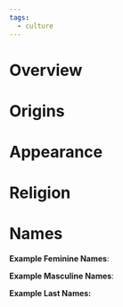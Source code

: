 ```yaml
---
tags:
  - culture
---
```

# Overview
# Origins
# Appearance
# Religion
# Names
**Example Feminine Names**: 

**Example Masculine Names**: 

**Example Last Names:** 